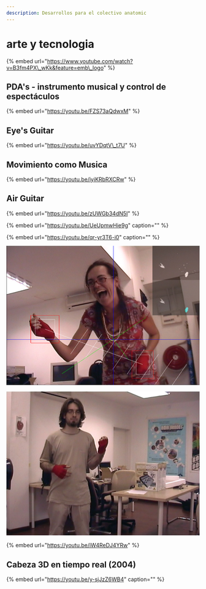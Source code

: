 ```yaml
---
description: Desarrollos para el colectivo anatomic
---
```


# arte y tecnologia

{% embed url="https://www.youtube.com/watch?v=B3fm4PX\_wKk&feature=emb\_logo" %}

## PDA's - instrumento musical y control de espectáculos

{% embed url="https://youtu.be/FZS73aQdwxM" %}

## Eye's Guitar

{% embed url="https://youtu.be/uvYDqtV\_t7U" %}

## Movimiento como Musica

{% embed url="https://youtu.be/iyiKRbRXCRw" %}

## Air Guitar

{% embed url="https://youtu.be/zUWGb34dN5I" %}

{% embed url="https://youtu.be/UeUpmwHie9g" caption="" %}

{% embed url="https://youtu.be/qr-yr3T6-i0" caption="" %}

![](../.gitbook/assets/artech-air-guitar-2-.jpg)

![](../.gitbook/assets/artech-air-guitar-1-.jpg)

{% embed url="https://youtu.be/iW4ReDJ4YRw" %}



## Cabeza 3D en tiempo real \(2004\)

{% embed url="https://youtu.be/y-sjJzZ6WB4" caption="" %}


